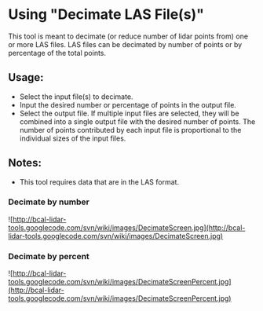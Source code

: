 # Using "Decimate LAS File(s)" #

This tool is meant to decimate (or reduce number of lidar points from) one or more LAS files. LAS files can be decimated by number of points or by percentage of the total points.

## Usage: ##

  * Select the input file(s) to decimate.
  * Input the desired number or percentage of points in the output file.
  * Select the output file. If multiple input files are selected, they will be combined into a single output file with the desired number of points. The number of points contributed by each input file is proportional to the individual sizes of the input files.


## Notes: ##

  * This tool requires data that are in the LAS format.

### Decimate by number ###
![http://bcal-lidar-tools.googlecode.com/svn/wiki/images/DecimateScreen.jpg](http://bcal-lidar-tools.googlecode.com/svn/wiki/images/DecimateScreen.jpg)
### Decimate by percent ###
![http://bcal-lidar-tools.googlecode.com/svn/wiki/images/DecimateScreenPercent.jpg](http://bcal-lidar-tools.googlecode.com/svn/wiki/images/DecimateScreenPercent.jpg)